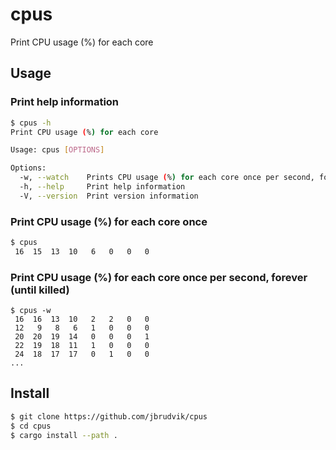 # cpus

Print CPU usage (%) for each core

## Usage

### Print help information

```sh
$ cpus -h
Print CPU usage (%) for each core

Usage: cpus [OPTIONS]

Options:
  -w, --watch    Prints CPU usage (%) for each core once per second, forever
  -h, --help     Print help information
  -V, --version  Print version information
```

### Print CPU usage (%) for each core once

```sh
$ cpus
 16  15  13  10   6   0   0   0
```

### Print CPU usage (%) for each core once per second, forever (until killed)

```
$ cpus -w
 16  16  13  10   2   2   0   0
 12   9   8   6   1   0   0   0
 20  20  19  14   0   0   0   1
 22  19  18  11   1   0   0   0
 24  18  17  17   0   1   0   0
...
```

## Install

```sh
$ git clone https://github.com/jbrudvik/cpus
$ cd cpus
$ cargo install --path .
```
